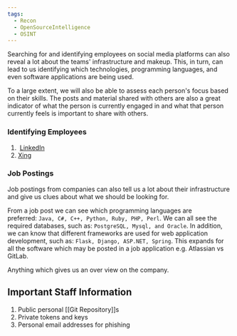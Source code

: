 ```yaml
---
tags:
  - Recon
  - OpenSourceIntelligence
  - OSINT
---
```


Searching for and identifying employees on social media platforms can also reveal a lot about the teams' infrastructure and makeup. This, in turn, can lead to us identifying which technologies, programming languages, and even software applications are being used. 

To a large extent, we will also be able to assess each person's focus based on their skills. The posts and material shared with others are also a great indicator of what the person is currently engaged in and what that person currently feels is important to share with others.

### Identifying Employees

1.  [LinkedIn](https://www.linkedin.com/) 
2. [Xing](https://www.xing.de/)
### Job Postings 

Job postings from companies can also tell us a lot about their infrastructure and give us clues about what we should be looking for.

From a job post we can see which programming languages are preferred: `Java, C#, C++, Python, Ruby, PHP, Perl`. We can all see the required  databases, such as: `PostgreSQL, Mysql, and Oracle`. In addition, we can know that different frameworks are used for web application development, such as: `Flask, Django, ASP.NET, Spring`. This expands for all the software which may be posted in a job application e.g. Atlassian vs GitLab. 

Anything which gives us an over view on the company.

## Important Staff Information

1. Public personal [[Git Repository]]s
2. Private tokens and keys
3. Personal email addresses for phishing 
